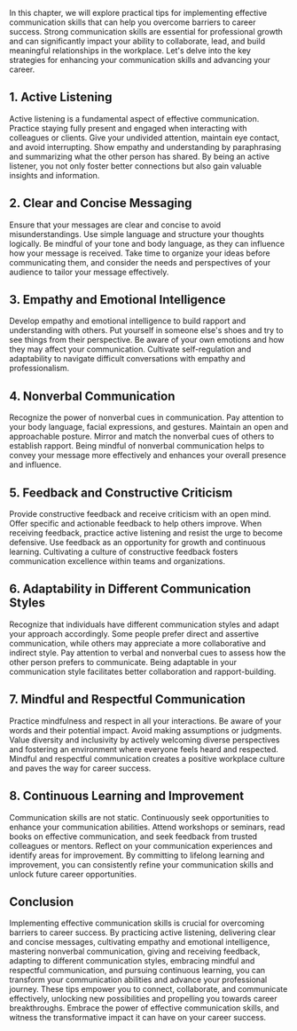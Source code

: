 
In this chapter, we will explore practical tips for implementing effective communication skills that can help you overcome barriers to career success. Strong communication skills are essential for professional growth and can significantly impact your ability to collaborate, lead, and build meaningful relationships in the workplace. Let's delve into the key strategies for enhancing your communication skills and advancing your career.

## 1\. Active Listening

Active listening is a fundamental aspect of effective communication. Practice staying fully present and engaged when interacting with colleagues or clients. Give your undivided attention, maintain eye contact, and avoid interrupting. Show empathy and understanding by paraphrasing and summarizing what the other person has shared. By being an active listener, you not only foster better connections but also gain valuable insights and information.

## 2\. Clear and Concise Messaging

Ensure that your messages are clear and concise to avoid misunderstandings. Use simple language and structure your thoughts logically. Be mindful of your tone and body language, as they can influence how your message is received. Take time to organize your ideas before communicating them, and consider the needs and perspectives of your audience to tailor your message effectively.

## 3\. Empathy and Emotional Intelligence

Develop empathy and emotional intelligence to build rapport and understanding with others. Put yourself in someone else's shoes and try to see things from their perspective. Be aware of your own emotions and how they may affect your communication. Cultivate self-regulation and adaptability to navigate difficult conversations with empathy and professionalism.

## 4\. Nonverbal Communication

Recognize the power of nonverbal cues in communication. Pay attention to your body language, facial expressions, and gestures. Maintain an open and approachable posture. Mirror and match the nonverbal cues of others to establish rapport. Being mindful of nonverbal communication helps to convey your message more effectively and enhances your overall presence and influence.

## 5\. Feedback and Constructive Criticism

Provide constructive feedback and receive criticism with an open mind. Offer specific and actionable feedback to help others improve. When receiving feedback, practice active listening and resist the urge to become defensive. Use feedback as an opportunity for growth and continuous learning. Cultivating a culture of constructive feedback fosters communication excellence within teams and organizations.

## 6\. Adaptability in Different Communication Styles

Recognize that individuals have different communication styles and adapt your approach accordingly. Some people prefer direct and assertive communication, while others may appreciate a more collaborative and indirect style. Pay attention to verbal and nonverbal cues to assess how the other person prefers to communicate. Being adaptable in your communication style facilitates better collaboration and rapport-building.

## 7\. Mindful and Respectful Communication

Practice mindfulness and respect in all your interactions. Be aware of your words and their potential impact. Avoid making assumptions or judgments. Value diversity and inclusivity by actively welcoming diverse perspectives and fostering an environment where everyone feels heard and respected. Mindful and respectful communication creates a positive workplace culture and paves the way for career success.

## 8\. Continuous Learning and Improvement

Communication skills are not static. Continuously seek opportunities to enhance your communication abilities. Attend workshops or seminars, read books on effective communication, and seek feedback from trusted colleagues or mentors. Reflect on your communication experiences and identify areas for improvement. By committing to lifelong learning and improvement, you can consistently refine your communication skills and unlock future career opportunities.

## Conclusion

Implementing effective communication skills is crucial for overcoming barriers to career success. By practicing active listening, delivering clear and concise messages, cultivating empathy and emotional intelligence, mastering nonverbal communication, giving and receiving feedback, adapting to different communication styles, embracing mindful and respectful communication, and pursuing continuous learning, you can transform your communication abilities and advance your professional journey. These tips empower you to connect, collaborate, and communicate effectively, unlocking new possibilities and propelling you towards career breakthroughs. Embrace the power of effective communication skills, and witness the transformative impact it can have on your career success.
